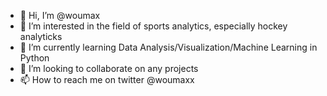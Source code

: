 - 👋 Hi, I’m @woumax
- 👀 I’m interested in the field of sports analytics, especially hockey analyticks
- 🌱 I’m currently learning Data Analysis/Visualization/Machine Learning in Python 
- 💞️ I’m looking to collaborate on any projects
- 📫 How to reach me on twitter @woumaxx

<!---
woumax/woumax is a ✨ special ✨ repository because its `README.md` (this file) appears on your GitHub profile.
You can click the Preview link to take a look at your changes.
--->
